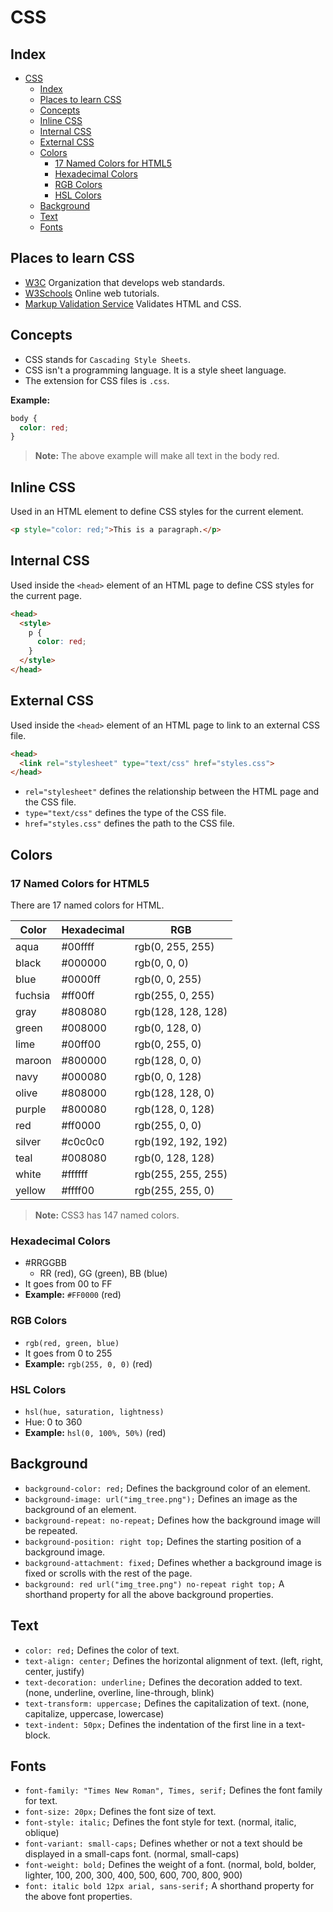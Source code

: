 # CSS

## Index

- [CSS](#css)
  - [Index](#index)
  - [Places to learn CSS](#places-to-learn-css)
  - [Concepts](#concepts)
  - [Inline CSS](#inline-css)
  - [Internal CSS](#internal-css)
  - [External CSS](#external-css)
  - [Colors](#colors)
    - [17 Named Colors for HTML5](#17-named-colors-for-html5)
    - [Hexadecimal Colors](#hexadecimal-colors)
    - [RGB Colors](#rgb-colors)
    - [HSL Colors](#hsl-colors)
  - [Background](#background)
  - [Text](#text)
  - [Fonts](#fonts)

## Places to learn CSS

- [W3C](https://www.w3.org/Style/CSS/Overview.en.html) Organization that develops web standards.
- [W3Schools](https://www.w3schools.com/css/) Online web tutorials.
- [Markup Validation Service](https://validator.w3.org/) Validates HTML and CSS.

## Concepts

- CSS stands for `Cascading Style Sheets`.
- CSS isn't a programming language. It is a style sheet language.
- The extension for CSS files is `.css`.

**Example:**

~~~css
body {
  color: red;
}
~~~

> **Note:** The above example will make all text in the body red.

## Inline CSS

Used in an HTML element to define CSS styles for the current element.

~~~html
<p style="color: red;">This is a paragraph.</p>
~~~

## Internal CSS

Used inside the `<head>` element of an HTML page to define CSS styles for the current page.

~~~html
<head>
  <style>
    p {
      color: red;
    }
  </style>
</head>
~~~

## External CSS

Used inside the `<head>` element of an HTML page to link to an external CSS file.

~~~html
<head>
  <link rel="stylesheet" type="text/css" href="styles.css">
</head>
~~~

- `rel="stylesheet"` defines the relationship between the HTML page and the CSS file.
- `type="text/css"` defines the type of the CSS file.
- `href="styles.css"` defines the path to the CSS file.

## Colors

### 17 Named Colors for HTML5

There are 17 named colors for HTML.

| Color | Hexadecimal | RGB |
| --- | --- | --- |
| aqua | #00ffff | rgb(0, 255, 255) |
| black | #000000 | rgb(0, 0, 0) |
| blue | #0000ff | rgb(0, 0, 255) |
| fuchsia | #ff00ff | rgb(255, 0, 255) |
| gray | #808080 | rgb(128, 128, 128) |
| green | #008000 | rgb(0, 128, 0) |
| lime | #00ff00 | rgb(0, 255, 0) |
| maroon | #800000 | rgb(128, 0, 0) |
| navy | #000080 | rgb(0, 0, 128) |
| olive | #808000 | rgb(128, 128, 0) |
| purple | #800080 | rgb(128, 0, 128) |
| red | #ff0000 | rgb(255, 0, 0) |
| silver | #c0c0c0 | rgb(192, 192, 192) |
| teal | #008080 | rgb(0, 128, 128) |
| white | #ffffff | rgb(255, 255, 255) |
| yellow | #ffff00 | rgb(255, 255, 0) |

> **Note:** CSS3 has 147 named colors.

### Hexadecimal Colors

- #RRGGBB
  - RR (red), GG (green), BB (blue)
- It goes from 00 to FF
- **Example:** `#FF0000` (red)

### RGB Colors

- `rgb(red, green, blue)`
- It goes from 0 to 255
- **Example:**  `rgb(255, 0, 0)` (red)

### HSL Colors

- `hsl(hue, saturation, lightness)`
- Hue: 0 to 360
- **Example:** `hsl(0, 100%, 50%)` (red)

## Background

- `background-color: red;` Defines the background color of an element.
- `background-image: url("img_tree.png");` Defines an image as the background of an element.
- `background-repeat: no-repeat;` Defines how the background image will be repeated.
- `background-position: right top;` Defines the starting position of a background image.
- `background-attachment: fixed;` Defines whether a background image is fixed or scrolls with the rest of the page.
- `background: red url("img_tree.png") no-repeat right top;` A shorthand property for all the above background properties.

## Text

- `color: red;` Defines the color of text.
- `text-align: center;` Defines the horizontal alignment of text. (left, right, center, justify)
- `text-decoration: underline;` Defines the decoration added to text. (none, underline, overline, line-through, blink)
- `text-transform: uppercase;` Defines the capitalization of text. (none, capitalize, uppercase, lowercase)
- `text-indent: 50px;` Defines the indentation of the first line in a text-block.

## Fonts

- `font-family: "Times New Roman", Times, serif;` Defines the font family for text.
- `font-size: 20px;` Defines the font size of text.
- `font-style: italic;` Defines the font style for text. (normal, italic, oblique)
- `font-variant: small-caps;` Defines whether or not a text should be displayed in a small-caps font. (normal, small-caps)
- `font-weight: bold;` Defines the weight of a font. (normal, bold, bolder, lighter, 100, 200, 300, 400, 500, 600, 700, 800, 900)
- `font: italic bold 12px arial, sans-serif;` A shorthand property for the above font properties.
